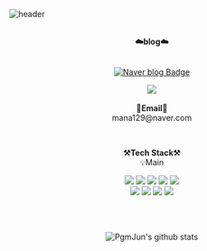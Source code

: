 ![header](https://capsule-render.vercel.app/api?type=waving&color=gradient&height=300&section=header&text=welcome&fontSize=90&animation=fadeIn&fontAlignY=38&desc=YoungSeok's%20GitHub%20Profile&descAlignY=51&descAlign=62)

<br>
<div align=center>
    <Strong>☁️blog☁️</Strong><br><br>

[![Naver blog Badge](https://img.shields.io/badge/-Naver%20blog-brightgreen?style=flat-square&logo=Naver&logoColor=white&link=https://blog.naver.com/wonwone567)](https://blog.naver.com/mana129)
<br/>
<div>

<p align="center">    
  <a href="https://hits.seeyoufarm.com"><img src="https://hits.seeyoufarm.com/api/count/incr/badge.svg?q=Runtime4642&url=https%3A%2F%2Fgithub.com%2Fsearch&count_bg=%2379C83D&title_bg=%23555555&icon=&icon_color=%23E7E7E7&title=hits&edge_flat=false"/></a>
<br><br>
<Strong>📧Email📧</Strong><br>mana129@naver.com<br>
</p>

<br>

<p align="center">
    <Strong>⚒️Tech Stack⚒️</Strong><br>
    💡Main
</p>

<p align="center" display="inline-block">
  <img src="https://img.shields.io/badge/JAVA-007396?style=for-the-badge&logo=java&logoColor=white"> 
    <img src="https://img.shields.io/badge/Spring-6DB33F?style=for-the-badge&logo=Spring&logoColor=white">
    <img src="https://img.shields.io/badge/SpringBoot-6DB33F?style=for-the-badge&logo=SpringBoot&logoColor=white">
    <img src="https://img.shields.io/badge/mysql-4479A1?style=for-the-badge&logo=mysql&logoColor=white">
    <img src="https://img.shields.io/badge/Python-3776AB?style=for-the-badge&logo=Python&logoColor=white">
    <br/> 
    <img src="https://img.shields.io/badge/javascript-F7DF1E?style=for-the-badge&logo=javascript&logoColor=black">
    <img src="https://img.shields.io/badge/css-1572B6?style=for-the-badge&logo=css3&logoColor=white">
    <img src="https://img.shields.io/badge/html-E34F26?style=for-the-badge&logo=html5&logoColor=white">
    <img src="https://img.shields.io/badge/Linux-FCC624?style=for-the-badge&logo=Linux&logoColor=white">  
</p><br>

<br>

<div align=center>

![PgmJun's github stats](https://github-readme-stats.vercel.app/api?username=Runtime4642&show_icons=true)

</div>

